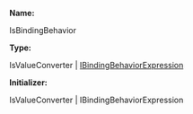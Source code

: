 **Name:**

IsBindingBehavior

**Type:**

IsValueConverter | [IBindingBehaviorExpression](https://gitbook-18.gitbook.io/au//runtime/ast/interfaces/ibindingbehaviorexpression)

**Initializer:**

IsValueConverter | IBindingBehaviorExpression

